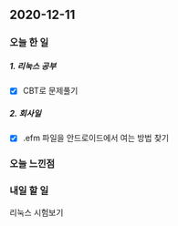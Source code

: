 2020-12-11
--

### 오늘 한 일
##### 1. 리눅스 공부
- [x] CBT로 문제풀기

##### 2. 회사일
- [x] .efm 파일을 안드로이드에서 여는 방법 찾기

### 오늘 느낀점

### 내일 할 일
리눅스 시험보기




